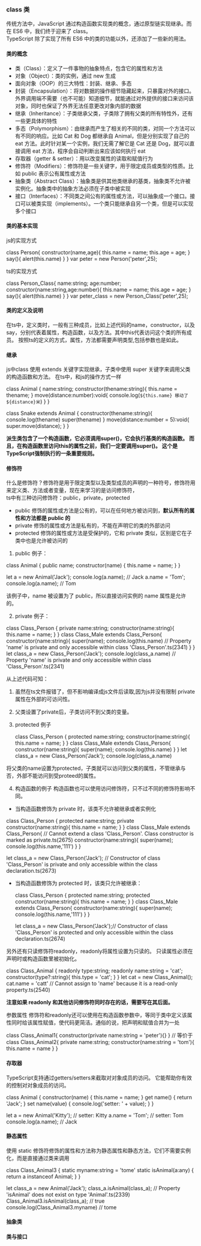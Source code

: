 ### class 类
传统方法中，JavaScript 通过构造函数实现类的概念，通过原型链实现继承。而在 ES6 中，我们终于迎来了 class。  
TypeScript 除了实现了所有 ES6 中的类的功能以外，还添加了一些新的用法。

#### 类的概念

* 类（Class）：定义了一件事物的抽象特点，包含它的属性和方法
* 对象（Object）：类的实例，通过 new 生成
* 面向对象（OOP）的三大特性：封装、继承、多态
* 封装（Encapsulation）：将对数据的操作细节隐藏起来，只暴露对外的接口。外界调用端不需要（也不可能）知道细节，就能通过对外提供的接口来访问该对象，同时也保证了外界无法任意更改对象内部的数据
* 继承（Inheritance）：子类继承父类，子类除了拥有父类的所有特性外，还有一些更具体的特性
* 多态（Polymorphism）：由继承而产生了相关的不同的类，对同一个方法可以有不同的响应。比如 Cat 和 Dog 都继承自 Animal，但是分别实现了自己的 eat 方法。此时针对某一个实例，我们无需了解它是 Cat 还是 Dog，就可以直接调用 eat 方法，程序会自动判断出来应该如何执行 eat
* 存取器（getter & setter）：用以改变属性的读取和赋值行为
* 修饰符（Modifiers）：修饰符是一些关键字，用于限定成员或类型的性质。比如 public 表示公有属性或方法
* 抽象类（Abstract Class）：抽象类是供其他类继承的基类，抽象类不允许被实例化。抽象类中的抽象方法必须在子类中被实现
* 接口（Interfaces）：不同类之间公有的属性或方法，可以抽象成一个接口。接口可以被类实现（implements）。一个类只能继承自另一个类，但是可以实现多个接口

#### 类的基本实现

js的实现方式

  class Person{
    constructor(name,age){
      this.name = name;
      this.age = age;
    }
    say(){
      alert(this.name)
    }
  }
  var peter = new Person('peter',25);

ts的实现方式

  class Person_Class{
    name:string;
    age:number;
    constructor(name:string,age:number){
      this.name = name;
      this.age = age;
    }
    say(){
      alert(this.name)
    }
  }
  var peter_class = new Person_Class('peter',25); 

#### 类的定义及说明

在ts中，定义类时，一般有三种成员，比如上述代码的name，constructor，以及say，分别代表着属性，构造函数，以及方法。其中this代表访问这个类的所有成员。
按照ts的定义的方式，属性，方法都需要声明类型,包括参数也是如此。

#### 继承

js中class 使用 extends 关键字实现继承，子类中使用 super 关键字来调用父类的构造函数和方法。
在ts中，和js的操作方式一样

  class Animal {
    name:string;
    constructor(thename:string){
      this.name = thename;
    }
    move(distance:number):void{
      console.log(`${this.name} 移动了 ${distance}米`)
    }
  }

  class Snake extends Animal {
    constructor(thename:string){
      console.log(thename)
      super(thename)
    }
    move(distance:number = 5):void{
      super.move(distance);
    }
  }

__派生类包含了一个构造函数，它必须调用super()，它会执行基类的构造函数。 而且，在构造函数里访问this的属性之前，我们一定要调用super()。 这个是TypeScript强制执行的一条重要规则。__

#### 修饰符
什么是修饰符？修饰符是用于限定类型以及类型成员的声明的一种符号，修饰符用来定义类、方法或者变量，现在来学习的是访问修饰符，  
ts中有三种访问修饰符：public，private，protected  
* public 修饰的属性或方法是公有的，可以在任何地方被访问到，__默认所有的属性和方法都是 public 的__
* private 修饰的属性或方法是私有的，不能在声明它的类的外部访问
* protected 修饰的属性或方法是受保护的，它和 private 类似，区别是它在子类中也是允许被访问的

1. public 例子：

  class Animal {
    public name;
    constructor(name) {
      this.name = name;
    }
  }

  let a = new Animal('Jack');
  console.log(a.name); // Jack
  a.name = 'Tom';
  console.log(a.name); // Tom

该例子中，name 被设置为了 public，所以直接访问实例的 name 属性是允许的。

2. private 例子：

  class Class_Person {
    private name:string;
    constructor(name:string){
      this.name = name;
    }
  }
  class Class_Male extends Class_Person{
    constructor(name:string){
      super(name);
      console.log(this.name) // Property 'name' is private and only accessible within class 'Class_Person'.ts(2341)
    }
  }
  let class_a = new Class_Person('Jack');
  console.log(class_a.name) // Property 'name' is private and only accessible within class 'Class_Person'.ts(2341)

从上述代码可知：
1. 虽然在ts文件报错了，但不影响编译成js文件后读取,因为js并没有限制 private 属性在外部的可访问性。
2. 父类设置了private后，子类访问不到父类的变量。

3. protected 例子

    class Class_Person {
      protected name:string;
      constructor(name:string){
        this.name = name;
      }
    }
    class Class_Male extends Class_Person{
      constructor(name:string){
        super(name);
        console.log(this.name)
      }
    }
    let class_a = new Class_Person('Jack');
    console.log(class_a.name) 

将父类的name设置为protected，子类就可以访问到父类的属性，不管继承与否，外部不能访问到受proteed的属性。

4. 构造函数的例子
构造函数也可以使用访问修饰符，只不过不同的修饰符影响不同。
 * 当构造函数修饰为 private 时，该类不允许被继承或者实例化

  class Class_Person {
    protected name:string;
    private constructor(name:string){
      this.name = name;
    }
  }
  class Class_Male extends Class_Person{ // Cannot extend a class 'Class_Person'. Class constructor is marked as private.ts(2675)
    constructor(name:string){
      super(name);
      console.log(this.name,'111') 
    }
  }

  let class_a = new Class_Person('Jack'); // Constructor of class 'Class_Person' is private and only accessible within the class declaration.ts(2673)

  * 当构造函数修饰为 protected 时，该类只允许被继承：

    class Class_Person {
      protected name:string;
      protected constructor(name:string){
        this.name = name;
      }
    }
    class Class_Male extends Class_Person{
      constructor(name:string){
        super(name);
        console.log(this.name,'111')
      }
    }

    let class_a = new Class_Person('Jack');// Constructor of class 'Class_Person' is protected and only accessible within the class declaration.ts(2674)

另外还有只读修饰符readonly，readonly将属性设置为只读的。 只读属性必须在声明时或构造函数里被初始化。

  class Class_Animal {
    readonly type:string;
    readonly name:string = 'cat';
    constructor(type?:string){
      this.type = 'cat';
    }
  }
  let cat = new Class_Animal();
  cat.name = 'catt' // Cannot assign to 'name' because it is a read-only property.ts(2540)

__注意如果 readonly 和其他访问修饰符同时存在的话，需要写在其后面。__

参数属性
修饰符和readonly还可以使用在构造函数参数中，等同于类中定义该属性同时给该属性赋值，使代码更简洁。通俗的说，把声明和赋值合并为一处

  class Class_Animal1{
    constructor(private name:string = 'peter'){}
  }
  // 等价于
  class Class_Animal2{
    private name:string;
    constructor(name:string = 'tom'){
      this.name = name
    }
  }

#### 存取器
TypeScript支持通过getters/setters来截取对对象成员的访问。 它能帮助你有效的控制对对象成员的访问。

  class Animal {
    constructor(name) {
      this.name = name;
    }
    get name() {
      return 'Jack';
    }
    set name(value) {
      console.log('setter: ' + value);
    }
  }

  let a = new Animal('Kitty'); // setter: Kitty
  a.name = 'Tom'; // setter: Tom
  console.log(a.name); // Jack

#### 静态属性
使用 static 修饰符修饰的属性和方法称为静态属性和静态方法，它们不需要实例化，而是直接通过类来调用
  
  class Class_Animal3 {
    static myname:string = 'tome'
    static isAnimal(a:any) {
      return a instanceof Animal;
    }
  }

  let class_a = new Animal('Jack');
  class_a.isAnimal(class_a); // Property 'isAnimal' does not exist on type 'Animal'.ts(2339)
  Class_Animal3.isAnimal(class_a); // true
  console.log(Class_Animal3.myname) // tome

  
#### 抽象类

#### 类与接口